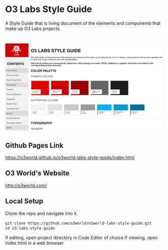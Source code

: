 # O3 Labs Style Guide

A Style Guide that is living document of the elements and components that make up O3 Labs projects.

#
![screenshot of project main page](/src/images/demo-screenshot.jpg)

## Github Pages Link

https://o3world.github.io/o3world-labs-style-guide/index.html

## O3 World's Website

http://o3world.com/

## Local Setup

Clone the repo and navigate into it.

````
git clone https://github.com/o3world/o3world-labs-style-guide.git
cd o3-labs-style-guide
````
If editing, open project directory in Code Editor of choice
If viewing, open index.html in a web browser

